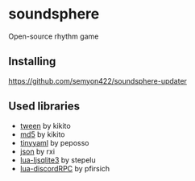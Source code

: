 # soundsphere
Open-source rhythm game
## Installing
https://github.com/semyon422/soundsphere-updater
## Used libraries
* [tween](https://github.com/kikito/tween.lua "tween") by kikito
* [md5](https://github.com/kikito/md5.lua "md5") by kikito
* [tinyyaml](https://github.com/peposso/lua-tinyyaml "tinyyaml") by peposso
* [json](https://github.com/rxi/json.lua "json") by rxi
* [lua-ljsqlite3](https://github.com/stepelu/lua-ljsqlite3 "lua-ljsqlite3") by stepelu
* [lua-discordRPC](https://github.com/pfirsich/lua-discordRPC "lua-ljsqlite3") by pfirsich
